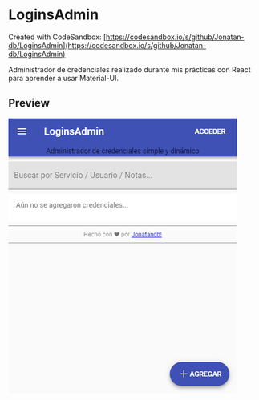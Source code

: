 # LoginsAdmin
Created with CodeSandbox: [https://codesandbox.io/s/github/Jonatan-db/LoginsAdmin](https://codesandbox.io/s/github/Jonatan-db/LoginsAdmin)

Administrador de credenciales realizado durante mis prácticas con React para aprender a usar Material-UI.


## Preview
[![Jonatandb](preview.png?raw=true "LoginsAdmin")](https://jonatandb-loginsadmin.netlify.com)
